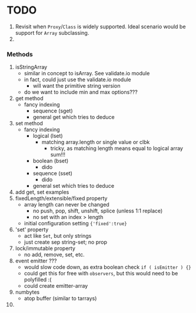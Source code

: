 TODO
====

1. Revisit when `Proxy`/`Class` is widely supported. Ideal scenario would be support for `Array` subclassing.
2. 


### Methods

1. isStringArray
	-	similar in concept to isArray. See validate.io module
	-	in fact, could just use the validate.io module
		-	will want the primitive string version
	-	do we want to include min and max options???
2. get method
	-	fancy indexing
		-	sequence (sget)
		-	general get which tries to deduce
3. set method
	-	fancy indexing
		-	logical (lset)
			-	matching array.length or single value or clbk
				-	tricky, as matching length means equal to logical array sum!!!
		-	boolean (bset)
			-	dido
		-	sequence (sset)
			-	dido
		-	general set which tries to deduce
4. add get, set examples
5. fixedLength/extensible/fixed property
	-	array length can never be changed
		-	no push, pop, shift, unshift, splice (unless 1:1 replace)
		-	no set with an index > length
	-	initial configuration setting `{'fixed':true}`
6. 'set' property
	-	act like `Set`, but only strings
	-	just create sep string-set; no prop
7. lock/immutable property
	-	no add, remove, set, etc.
8. event emitter ???
	-	would slow code down, as extra boolean check `if ( isEmitter ) {}`
	-	could get this for free with `observers`, but this would need to be polyfilled :(
	-	could create emitter-array
9. numbytes
	-	atop buffer (similar to tarrays)
10. 

